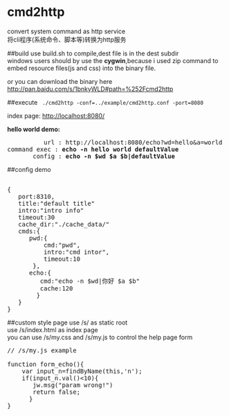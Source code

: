 cmd2http
=========
convert system command as http service  
将cli程序(系统命令、脚本等)转换为http服务  


##build
use build.sh to compile,dest file is in the dest subdir  
windows users should by use the <b>cygwin</b>,because i used zip command to embed resource files(js and css) into the binary file.  

or you can download the binary here <http://pan.baidu.com/s/1bnkyWLD#path=%252Fcmd2http>  

##execute
<code>
./cmd2http -conf=../example/cmd2http.conf -port=8080
</code>

index page: <http://localhost:8080/>  

**hello world demo:**  
<pre>
          url : http://localhost:8080/echo?wd=hello&a=world
command exec : <b>echo -n hello world defaultValue</b>  
       config : <b>echo -n $wd $a $b|defaultValue </b>  
</pre>

##config demo
<pre>    
{
   port:8310,
   title:"default title"
   intro:"intro info"
   timeout:30
   cache_dir:"./cache_data/"
   cmds:{
      pwd:{
          cmd:"pwd",
          intro:"cmd intor",
          timeout:10
       },
      echo:{
         cmd:"echo -n $wd|你好 $a $b"
         cache:120
        }
   }
}
</pre>

##custom style page
use /s/ as static root  
use /s/index.html as index page  
you can use /s/my.css and /s/my.js to control the help page form  


<pre>
// /s/my.js example

function form_echo(){
    var input_n=findByName(this,'n');
    if(input_n.val()&lt;10){
       jw.msg("param wrong!")
       return false;
      }
}
</pre>



